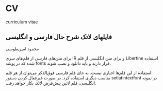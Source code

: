 # CV
curriculum vitae

## فایلهای لاتک شرح حال فارسی و انگلیسی
محمود امین‌طوسی

برای متن‌های فارسی از قلم‌های سری IR و برای متن انگلیسی از قلم Libertine‌ استفاده شده که در پوشه fonts  قرار دارند و باید دانلود و نصب شوند.

استفاده از این قلم‌ها اجباری نیست. به جای قلم فارسی فوق‌الذکر می‌توان از هر قلم مناسب دیگری استفاده کرد.
 در صورت غیرفعال کردن دستور setlatintextfont در نمونه انگلیسی، قلم لاتین پیش‌فرض لاتک بکار خواهد رفت.
